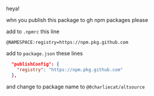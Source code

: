 heya!

whn you publish this package to gh npm packages please

add to `.npmrc` this line
```
@NAMESPACE:registry=https://npm.pkg.github.com
```

add to `package.json` these lines
```json
  "publishConfig": {
    "registry": "https://npm.pkg.github.com"
  },
```

and change to package name to `@0charliecat/altsource`

